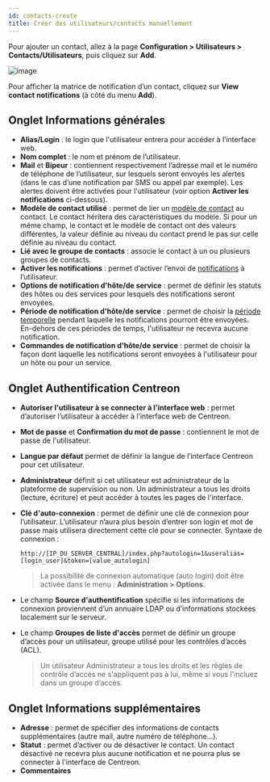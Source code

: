 ```yaml
---
id: contacts-create
title: Créer des utilisateurs/contacts manuellement
---
```


Pour ajouter un contact, allez à la page **Configuration > Utilisateurs > Contacts/Utilisateurs**, puis cliquez sur **Add**.

![image](../../assets/configuration/06useradd.png)

Pour afficher la matrice de notification d’un contact, cliquez sur **View contact notifications** (à côté du menu
**Add**).

## Onglet Informations générales

* **Alias/Login** : le login que l'utilisateur entrera pour accéder à l’interface web.
* **Nom complet** : le nom et prénom de l’utilisateur.
* **Mail** et **Bipeur** : contiennent respectivement l’adresse mail et le numéro de téléphone de l’utilisateur,
sur lesquels seront envoyés les alertes (dans le cas d’une notification par SMS ou appel par exemple). Les alertes doivent être activées pour l'utilisateur (voir option **Activer les notifications** ci-dessous).
* **Modèle de contact utilisé** : permet de lier un [modèle de contact](contacts-templates) au contact. Le contact héritera des caractéristiques du modèle. Si pour un même champ, le contact et le modèle de contact ont des valeurs différentes, la valeur définie
au niveau du contact prend le pas sur celle définie au niveau du contact.
* **Lié avec le groupe de contacts** : associe le contact à un ou plusieurs groupes de contacts.
* **Activer les notifications** : permet d’activer l’envoi de [notifications](../../alerts-notifications/notif-configuration.html) à l’utilisateur.
* **Options de notification d'hôte/de service** : permet de définir les statuts des hôtes ou des services pour
 lesquels des notifications seront envoyées.
* **Période de notification d'hôte/de service** : permet de choisir la [période temporelle](timeperiods.html) pendant laquelle 
les notifications pourront être envoyées. En-dehors de ces périodes de temps, l'utilisateur ne recevra aucune notification. 
* **Commandes de notification d'hôte/de service** : permet de choisir la façon dont laquelle les notifications seront envoyées à l'utilisateur pour un hôte ou pour un service.

## Onglet Authentification Centreon
 
* **Autoriser l'utilisateur à se connecter à l'interface web** : permet d’autoriser l’utilisateur à accéder à l’interface web de Centreon.
* **Mot de passe** et **Confirmation du mot de passe** : contiennent le mot de passe de l'utilisateur.
* **Langue par défaut** permet de définir la langue de l’interface Centreon pour cet utilisateur.
* **Administrateur** définit si cet utilisateur est administrateur de la plateforme de supervision ou non. Un administrateur a tous les droits (lecture, écriture) et peut accéder à toutes les pages de l'interface.
* **Clé d'auto-connexion** : permet de définir une clé de connexion pour l’utilisateur. L’utilisateur n’aura plus
  besoin d’entrer son login et mot de passe mais utilisera directement cette clé pour se connecter. Syntaxe de connexion :

    ```url
    http://[IP_DU_SERVER_CENTRAL]/index.php?autologin=1&useralias=[login_user]&token=[value_autologin]
    ```

  > La possibilité de connexion automatique (auto login) doit être activée dans le menu : **Administration > Options**.

* Le champ **Source d'authentification** spécifie si les informations de connexion proviennent d’un annuaire LDAP ou
  d’informations stockées localement sur le serveur.
* Le champ **Groupes de liste d'accès** permet de définir un groupe d’accès pour un utilisateur, groupe utilisé pour les
  contrôles d’accès (ACL).

  > Un utilisateur Administrateur a tous les droits et les règles de contrôle d’accès ne s'appliquent pas à lui, même si vous l'incluez dans un groupe d’accès.

## Onglet Informations supplémentaires

* **Adresse** : permet de spécifier des informations de contacts supplémentaires (autre mail, autre numéro
  de téléphone...).
* **Statut** : permet d’activer ou de désactiver le contact. Un contact désactivé ne recevra plus aucune notification et ne pourra plus se connecter à l'interface de Centreon.
* **Commentaires**
